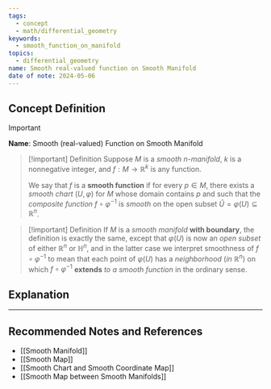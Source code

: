 ```yaml
---
tags:
  - concept
  - math/differential_geometry
keywords:
  - smooth_function_on_manifold
topics:
  - differential_geometry
name: Smooth real-valued function on Smooth Manifold
date of note: 2024-05-06
---
```


## Concept Definition

>[!important]
>**Name**: Smooth (real-valued) Function on Smooth Manifold

>[!important] Definition
>Suppose $M$ is a *smooth $n$-manifold*, $k$ is a nonnegative integer, and $f: M \rightarrow \mathbb{R}^k$ is any function. 
>
>We say that $f$ is a **smooth function** if for every $p \in M$, there exists a *smooth chart* $(U, \varphi)$ for $M$ whose domain contains $p$ and such that the *composite function* $f \circ \varphi^{-1}$ is *smooth* on the open subset $\widehat{U} = \varphi(U) \subseteq \mathbb{R}^n$.



>[!important] Definition
>If $M$ is a *smooth manifold* **with boundary**, the definition is exactly the same, except that $\varphi(U)$ is now an *open subset* of either $\mathbb{R}^n$ or $\mathbb{H}^n$, and in the latter case we interpret smoothness of $f \circ \varphi^{-1}$ to mean that each point of $\varphi(U)$ has a *neighborhood* (*in $\mathbb{R}^n$*) on which $f \circ \varphi^{-1}$ **extends** *to a smooth function* in the ordinary sense.




## Explanation





-----------
##  Recommended Notes and References

- [[Smooth Manifold]]
- [[Smooth Map]]
- [[Smooth Chart and Smooth Coordinate Map]]
- [[Smooth Map between Smooth Manifolds]]